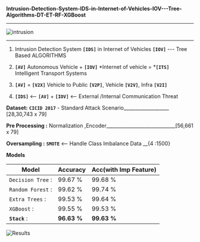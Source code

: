 **Intrusion-Detection-System-IDS-in-Internet-of-Vehicles-IOV---Tree-Algorithms-DT-ET-RF-XGBoost**
_________________________________________________________________________________________________
![intrusion](https://user-images.githubusercontent.com/32153763/233834001-dec9bdcc-f6fc-4c68-9300-f07dfbf9258e.png)

______________________________________________________________________________________________________
1. Intrusion Detection System **`[IDS]`** in Internet of Vehicles **`[IOV]`** --- Tree Based ALGORITHMS

2. **`[AV]`** Autonomous Vehicle + **`[IOV]`** *Internet of vehicle = ***`[ITS]`** Intelligent Transport Systems

3. **`[AV]`** = **`[V2X]`** Vehicle to Public **`[V2P]`**, Vehicle **`[V2V]`**, Infra **`[V2I]`**

4. **`[IDS]`** <-- **`[AV]`** + **`[IOV]`** <-- External /Internal Communication Threat

 **Dataset:** **`CICID 2017`** - Standard Attack Scenario___________________ [28,30,743 x 79]

 **Pre Processing :** Normalization ,Encoder_____________________________[56,661 x 79]

 **Oversampling :** **`SMOTE`** <-- Handle Class Imbalance Data __{4 :1500}

**Models**

| **Model**          | **Accuracy**            |**Acc(with Imp Feature)**|
| ---------------| ------------------- | ----- |              
|`Decision Tree`  :| 99.67 %             |99.68 %|
|`Random Forest`  :| 99.62 %             |99.74 %|
|`Extra Trees`    :| 99.53 %             |99.64 %|
|`XGBoost`        :| 99.55 %             |99.53 %|
|**`Stack`**          :| **96.63 %**             |**99.63 %**|

![Results](https://user-images.githubusercontent.com/32153763/233833669-8e04a0a5-2b1d-4ee0-97ff-9b7d02c5fc6e.png)

